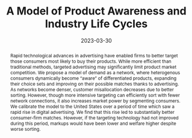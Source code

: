 ---
# Documentation: https://sourcethemes.com/academic/docs/managing-content/

title: 'A Model of Product Awareness and Industry Life Cycles'
subtitle: ''
summary: "Rapid technological advances in advertising have enabled firms to better target those consumers
most likely to buy their products. While more efficient than traditional methods, targeted
advertising may significantly limit product market competition. We propose a model of demand
as a network, where heterogenous consumers dynamically become “aware” of differentiated
products, expanding their choice sets and improving on their possible matches thanks to advertising."
authors:
- Laurent Cavenaile
- Murat Alp Celik
- Jesse Perla
- Pau Roldan-Blanco
categories: []
date: '2023-03-30'
lastmod: 2023-03-30T06:20:03-07:00
featured: true
draft: false

# Featured image
# To use, add an image named `featured.jpg/png` to your page's folder.
# Focal points: Smart, Center, TopLeft, Top, TopRight, Left, Right, BottomLeft, Bottom, BottomRight.
image:
  caption: ''
  focal_point: ''
  preview_only: false

# Projects (optional).
#   Associate this post with one or more of your projects.
#   Simply enter your project's folder or file name without extension.
#   E.g. `projects = ["internal-project"]` references `content/project/deep-learning/index.md`.
projects: ["information-diffusion"]
publishDate: '2023-03-30T13:19:59.050789Z'
publication_types:
- 9
publication: '**Working Paper**'
abstract: "Rapid technological advances in advertising have enabled firms to better target those consumers
most likely to buy their products. While more efficient than traditional methods, targeted
advertising may significantly limit product market competition. We propose a model of demand
as a network, where heterogenous consumers dynamically become “aware” of differentiated
products, expanding their choice sets and improving on their possible matches thanks to advertising.
As networks become denser, customer misallocation decreases due to better sorting.
However, though more intensive targeting can efficiently sort with fewer network connections, it
also increases market power by segmenting consumers. We calibrate the model to the United
States over a period of time which saw a rapid rise in digital advertising. We find that this rise
led to substantially better consumer-firm matches. However, if the targeting technology had not
improved during this period, markups would have been lower and welfare higher despite worse
sorting."
---